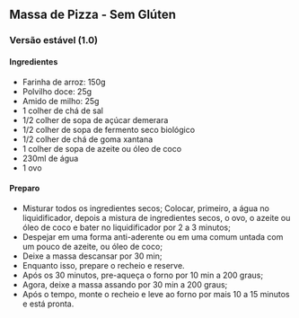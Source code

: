 ## Massa de Pizza - Sem Glúten

### Versão estável (1.0)

#### Ingredientes
- Farinha de arroz: 150g
- Polvilho doce: 25g
- Amido de milho: 25g
- 1 colher de chá de sal
- 1/2 colher de sopa de açúcar demerara
- 1/2 colher de sopa de fermento seco biológico
- 1/2 colher de chá de goma xantana
- 1 colher de sopa de azeite ou óleo de coco
- 230ml de água
- 1 ovo

#### Preparo
- Misturar todos os ingredientes secos; Colocar, primeiro, a água no liquidificador, depois a mistura de ingredientes secos, o ovo, o azeite ou óleo de coco e bater no liquidificador por 2 a 3 minutos;
- Despejar em uma forma anti-aderente ou em uma comum untada com um pouco de azeite, ou óleo de coco;
- Deixe a massa descansar por 30 min;
- Enquanto isso, prepare o recheio e reserve.
- Após os 30 minutos, pre-aqueça o forno por 10 min a 200 graus;
- Agora, deixe a massa assando por 30 min a 200 graus;
- Após o tempo, monte o recheio e leve ao forno por mais 10 a 15 minutos e está pronta.
